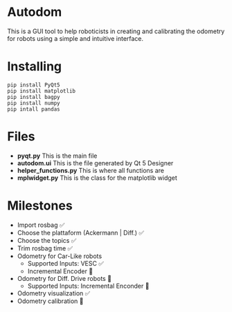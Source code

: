 # Autodom

This is a GUI tool to help roboticists in creating and calibrating the odometry for robots using a simple and intuitive interface.

# Installing

```
pip install PyQt5
pip install matplotlib
pip install bagpy
pip install numpy
pip intall pandas
```

# Files

* **pyqt.py** This is the main file
* **autodom.ui** This is the file generated by Qt 5 Designer
* **helper_functions.py** This is where all functions are
* **mplwidget.py** This is the class for the matplotlib widget

# Milestones
* Import rosbag :white_check_mark:
* Choose the plattaform (Ackermann | Diff.) :white_check_mark:
* Choose the topics :white_check_mark:
* Trim rosbag time :white_check_mark:
* Odometry for Car-Like robots
  * Supported Inputs: VESC :white_check_mark:
  * Incremental Encoder :black_square_button:
* Odometry for Diff. Drive robots :black_square_button:
  * Supported Inputs: Incremental Enconder :black_square_button:
* Odometry visualization :white_check_mark:
* Odometry calibration :black_square_button:
